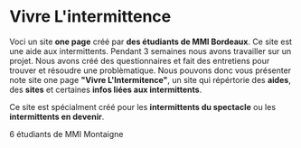 # Vivre L'intermittence

Voci un site **one page** créé par **des étudiants de MMI Bordeaux**. Ce site est une aide aux intermittents. Pendant 3 semaines nous avons travailler sur un projet. Nous avons créé des questionnaires et fait des entretiens pour trouver et résoudre une problèmatique. Nous pouvons donc vous présenter note site one page **"Vivre L'Intermitence"**, un site qui répértorie des **aides**, des **sites** et certaines **infos liées aux intermittents**. 

Ce site est spécialment créé pour les **intermittents du spectacle** ou les **intermittents en devenir**. 

6 étudiants de MMI Montaigne 
